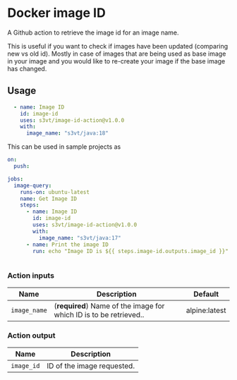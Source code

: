 # Docker image ID
A Github action to retrieve the image id for an image name.

This is useful if you want to check if images have been updated (comparing new vs old id). Mostly in case of images that are being used as base image in your image and you would like to re-create your image if the base image has changed.

## Usage

```yml
  - name: Image ID
    id: image-id
    uses: s3vt/image-id-action@v1.0.0
    with:
      image_name: "s3vt/java:18"
```

This can be used in sample projects as 

```yml
on:
  push:

jobs:
  image-query:
    runs-on: ubuntu-latest
    name: Get Image ID
    steps:
      - name: Image ID
        id: image-id
        uses: s3vt/image-id-action@v1.0.0
        with:
          image_name: "s3vt/java:17"
      - name: Print the image ID
        run: echo "Image ID is ${{ steps.image-id.outputs.image_id }}"
     
```


### Action inputs

| Name | Description | Default |
| --- | --- | --- |
| `image_name` | (**required**) Name of the image for which ID is to be retrieved.. | alpine:latest |


### Action output

| Name | Description | 
| --- | --- | 
| `image_id` | ID of the image requested. |

